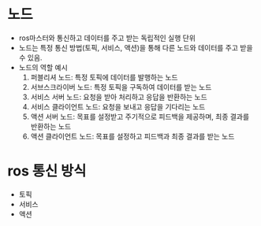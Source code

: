 # 노드
- ros마스터와 통신하고 데이터를 주고 받는 독립적인 실행 단위
- 노드는 특정 통신 방법(토픽, 서비스, 액션)을 통해 다른 노드와 데이터를 주고 받을 수 있음.
- 노드의 역할 예시
    1. 퍼블리셔 노드: 특정 토픽에 데이터를 발행하는 노드
    2. 서브스크라이버 노드: 특정 토픽을 구독하여 데이터를 받는 노드
    3. 서비스 서버 노드: 요청을 받아 처리하고 응답을 반환하는 노드
    4. 서비스 클라이언트 노드: 요청을 보내고 응답을 기다리는 노드
    5. 액션 서버 노드: 목표를 설정받고 주기적으로 피드백을 제공하며, 최종 결과를 반환하는 노드
    6. 액션 클라이언트 노드: 목표를 설정하고 피드백과 최종 결과를 받는 노드

# ros 통신 방식
- 토픽
- 서비스
- 액션